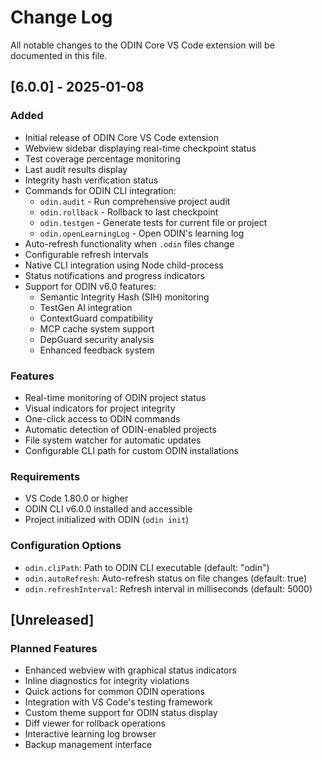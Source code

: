 # Change Log

All notable changes to the ODIN Core VS Code extension will be documented in this file.

## [6.0.0] - 2025-01-08

### Added
- Initial release of ODIN Core VS Code extension
- Webview sidebar displaying real-time checkpoint status
- Test coverage percentage monitoring
- Last audit results display
- Integrity hash verification status
- Commands for ODIN CLI integration:
  - `odin.audit` - Run comprehensive project audit
  - `odin.rollback` - Rollback to last checkpoint
  - `odin.testgen` - Generate tests for current file or project
  - `odin.openLearningLog` - Open ODIN's learning log
- Auto-refresh functionality when `.odin` files change
- Configurable refresh intervals
- Native CLI integration using Node child-process
- Status notifications and progress indicators
- Support for ODIN v6.0 features:
  - Semantic Integrity Hash (SIH) monitoring
  - TestGen AI integration  
  - ContextGuard compatibility
  - MCP cache system support
  - DepGuard security analysis
  - Enhanced feedback system

### Features
- Real-time monitoring of ODIN project status
- Visual indicators for project integrity
- One-click access to ODIN commands
- Automatic detection of ODIN-enabled projects
- File system watcher for automatic updates
- Configurable CLI path for custom ODIN installations

### Requirements
- VS Code 1.80.0 or higher
- ODIN CLI v6.0.0 installed and accessible
- Project initialized with ODIN (`odin init`)

### Configuration Options
- `odin.cliPath`: Path to ODIN CLI executable (default: "odin")
- `odin.autoRefresh`: Auto-refresh status on file changes (default: true)
- `odin.refreshInterval`: Refresh interval in milliseconds (default: 5000)

## [Unreleased]

### Planned Features
- Enhanced webview with graphical status indicators
- Inline diagnostics for integrity violations  
- Quick actions for common ODIN operations
- Integration with VS Code's testing framework
- Custom theme support for ODIN status display
- Diff viewer for rollback operations
- Interactive learning log browser
- Backup management interface
